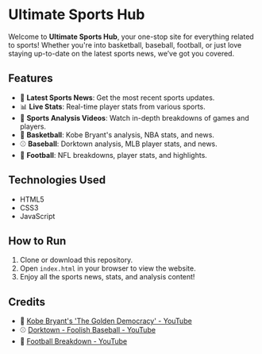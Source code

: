 # Ultimate Sports Hub

Welcome to **Ultimate Sports Hub**, your one-stop site for everything related to sports! Whether you're into basketball, baseball, football, or just love staying up-to-date on the latest sports news, we’ve got you covered.

## Features
- 📰 **Latest Sports News**: Get the most recent sports updates.
- 📊 **Live Stats**: Real-time player stats from various sports.
- 🎥 **Sports Analysis Videos**: Watch in-depth breakdowns of games and players.
- 🏀 **Basketball**: Kobe Bryant's analysis, NBA stats, and news.
- ⚾ **Baseball**: Dorktown analysis, MLB player stats, and news.
- 🏈 **Football**: NFL breakdowns, player stats, and highlights.

## Technologies Used
- HTML5
- CSS3
- JavaScript

## How to Run
1. Clone or download this repository.
2. Open `index.html` in your browser to view the website.
3. Enjoy all the sports news, stats, and analysis content!

## Credits
- 🏀 [Kobe Bryant's 'The Golden Democracy' - YouTube](https://www.youtube.com/watch?v=huvYYRorB_Q)
- ⚾ [Dorktown - Foolish Baseball - YouTube](https://www.youtube.com/watch?v=jutBrr_1fn4)
- 🏈 [Football Breakdown - YouTube](https://www.youtube.com/watch?v=wJLNQ83vm2g)

